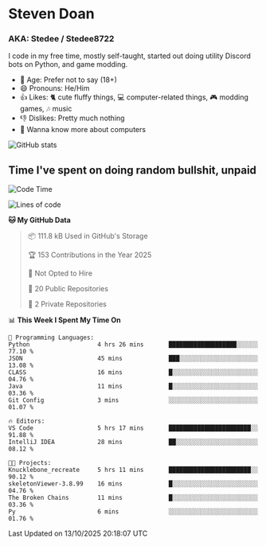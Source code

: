 # Steven Doan
### AKA: Stedee / Stedee8722
I code in my free time, mostly self-taught, started out doing utility Discord bots on Python, and game modding.

- 🤔 Age: Prefer not to say (18+)
- 😄 Pronouns: He/Him
- 👍 Likes: 🐈 cute fluffy things, 💻 computer-related things, 🎮 modding games, 🎶 music
- 👎 Dislikes: Pretty much nothing
- 🥹 Wanna know more about computers

![GitHub stats](https://github-readme-stats-iota-mocha-40.vercel.app/api?username=Stedee8722&show=prs_merged,prs_merged_percentage&show_icons=true&theme=transparent)

## Time I've spent on doing random bullshit, unpaid
<!--START_SECTION:Time I've spent on doing random bullshit, unpaid-->
![Code Time](http://img.shields.io/badge/Code%20Time-354%20hrs%2041%20mins-blue)

![Lines of code](https://img.shields.io/badge/From%20Hello%20World%20I%27ve%20Written-89.3%20thousand%20lines%20of%20code-blue)

**🐱 My GitHub Data** 

> 📦 111.8 kB Used in GitHub's Storage 
 > 
> 🏆 153 Contributions in the Year 2025
 > 
> 🚫 Not Opted to Hire
 > 
> 📜 20 Public Repositories 
 > 
> 🔑 2 Private Repositories 
 > 
📊 **This Week I Spent My Time On** 

```text
💬 Programming Languages: 
Python                   4 hrs 26 mins       ███████████████████░░░░░░   77.10 % 
JSON                     45 mins             ███░░░░░░░░░░░░░░░░░░░░░░   13.08 % 
CLASS                    16 mins             █░░░░░░░░░░░░░░░░░░░░░░░░   04.76 % 
Java                     11 mins             █░░░░░░░░░░░░░░░░░░░░░░░░   03.36 % 
Git Config               3 mins              ░░░░░░░░░░░░░░░░░░░░░░░░░   01.07 % 

🔥 Editors: 
VS Code                  5 hrs 17 mins       ███████████████████████░░   91.88 % 
IntelliJ IDEA            28 mins             ██░░░░░░░░░░░░░░░░░░░░░░░   08.12 % 

🐱‍💻 Projects: 
Knucklebone_recreate     5 hrs 11 mins       ███████████████████████░░   90.12 % 
skeletonViewer-3.8.99    16 mins             █░░░░░░░░░░░░░░░░░░░░░░░░   04.76 % 
The Broken Chains        11 mins             █░░░░░░░░░░░░░░░░░░░░░░░░   03.36 % 
Py                       6 mins              ░░░░░░░░░░░░░░░░░░░░░░░░░   01.76 % 
```


 Last Updated on 13/10/2025 20:18:07 UTC
<!--END_SECTION:Time I've spent on doing random bullshit, unpaid-->

